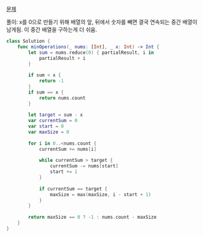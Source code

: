 [문제](https://leetcode.com/problems/minimum-operations-to-reduce-x-to-zero/)

풀이: x를 0으로 만들기 위해 배열의 앞, 뒤에서 숫자를 빼면 결국 연속되는 중간 배열이 남게됨. 이 중간 배열을 구하는게 더 쉬움.

```swift
class Solution {
    func minOperations(_ nums: [Int], _ x: Int) -> Int {
        let sum = nums.reduce(0) { partialResult, i in
            partialResult + i
        }
        
        if sum < x {
            return -1
        }
        if sum == x {
            return nums.count
        }
        
        let target = sum - x
        var currentSum = 0
        var start = 0
        var maxSize = 0
        
        for i in 0..<nums.count {
            currentSum += nums[i]
            
            while currentSum > target {
                currentSum -= nums[start]
                start += 1
            }
            
            if currentSum == target {
                maxSize = max(maxSize, i - start + 1)
            }
        }
        
        return maxSize == 0 ? -1 : nums.count - maxSize
    }
}
```
